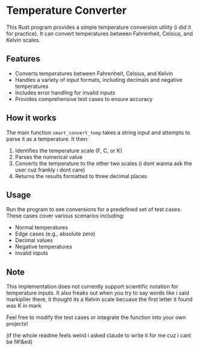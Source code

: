 # Temperature Converter

This Rust program provides a simple temperature conversion utility (i did it for practice). It can convert temperatures between Fahrenheit, Celsius, and Kelvin scales.

## Features

- Converts temperatures between Fahrenheit, Celsius, and Kelvin
- Handles a variety of input formats, including decimals and negative temperatures
- Includes error handling for invalid inputs
- Provides comprehensive test cases to ensure accuracy

## How it works

The main function `smart_convert_temp` takes a string input and attempts to parse it as a temperature. It then:

1. Identifies the temperature scale (F, C, or K)
2. Parses the numerical value
3. Converts the temperature to the other two scales (i dont wanna ask the user cuz frankly i dont care)
4. Returns the results formatted to three decimal places

## Usage

Run the program to see conversions for a predefined set of test cases. These cases cover various scenarios including:

- Normal temperatures
- Edge cases (e.g., absolute zero)
- Decimal values
- Negative temperatures
- Invalid inputs

## Note

This implementation does not currently support scientific notation for temperature inputs.
It also freaks out when you try to say words like i said markiplier there, it thought its a Kelvin scale becuase the first letter it found was K in mark 

Feel free to modify the test cases or integrate the function into your own projects!

(if the whole readme feels weird i asked claude to write it for me cuz i cant be f#!&ed)
